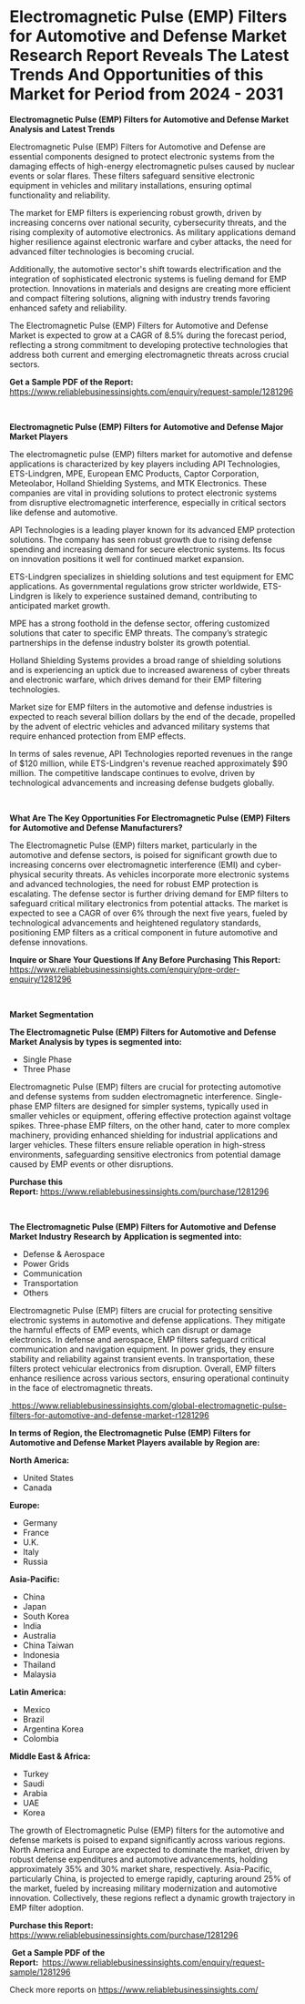 <p><h1>Electromagnetic Pulse (EMP) Filters for Automotive and Defense Market Research Report Reveals The Latest Trends And Opportunities of this Market for Period from 2024 - 2031</h1></p><p><strong>Electromagnetic Pulse (EMP) Filters for Automotive and Defense Market Analysis and Latest Trends</strong></p>
<p><p>Electromagnetic Pulse (EMP) Filters for Automotive and Defense are essential components designed to protect electronic systems from the damaging effects of high-energy electromagnetic pulses caused by nuclear events or solar flares. These filters safeguard sensitive electronic equipment in vehicles and military installations, ensuring optimal functionality and reliability. </p><p>The market for EMP filters is experiencing robust growth, driven by increasing concerns over national security, cybersecurity threats, and the rising complexity of automotive electronics. As military applications demand higher resilience against electronic warfare and cyber attacks, the need for advanced filter technologies is becoming crucial.</p><p>Additionally, the automotive sector's shift towards electrification and the integration of sophisticated electronic systems is fueling demand for EMP protection. Innovations in materials and designs are creating more efficient and compact filtering solutions, aligning with industry trends favoring enhanced safety and reliability.</p><p>The Electromagnetic Pulse (EMP) Filters for Automotive and Defense Market is expected to grow at a CAGR of 8.5% during the forecast period, reflecting a strong commitment to developing protective technologies that address both current and emerging electromagnetic threats across crucial sectors.</p></p>
<p><strong>Get a Sample PDF of the Report:&nbsp;</strong> <a href="https://www.reliablebusinessinsights.com/enquiry/request-sample/1281296?utm_campaign=113&utm_medium=2&utm_source=Github&utm_content=ia&utm_term=27122024&utm_id=electromagnetic-pulse-emp-filters-for-automotive-and-defense">https://www.reliablebusinessinsights.com/enquiry/request-sample/1281296</a></p>
<p>&nbsp;</p>
<p><strong>Electromagnetic Pulse (EMP) Filters for Automotive and Defense Major Market Players</strong></p>
<p><p>The electromagnetic pulse (EMP) filters market for automotive and defense applications is characterized by key players including API Technologies, ETS-Lindgren, MPE, European EMC Products, Captor Corporation, Meteolabor, Holland Shielding Systems, and MTK Electronics. These companies are vital in providing solutions to protect electronic systems from disruptive electromagnetic interference, especially in critical sectors like defense and automotive.</p><p>API Technologies is a leading player known for its advanced EMP protection solutions. The company has seen robust growth due to rising defense spending and increasing demand for secure electronic systems. Its focus on innovation positions it well for continued market expansion.</p><p>ETS-Lindgren specializes in shielding solutions and test equipment for EMC applications. As governmental regulations grow stricter worldwide, ETS-Lindgren is likely to experience sustained demand, contributing to anticipated market growth.</p><p>MPE has a strong foothold in the defense sector, offering customized solutions that cater to specific EMP threats. The company’s strategic partnerships in the defense industry bolster its growth potential.</p><p>Holland Shielding Systems provides a broad range of shielding solutions and is experiencing an uptick due to increased awareness of cyber threats and electronic warfare, which drives demand for their EMP filtering technologies.</p><p>Market size for EMP filters in the automotive and defense industries is expected to reach several billion dollars by the end of the decade, propelled by the advent of electric vehicles and advanced military systems that require enhanced protection from EMP effects.</p><p>In terms of sales revenue, API Technologies reported revenues in the range of $120 million, while ETS-Lindgren's revenue reached approximately $90 million. The competitive landscape continues to evolve, driven by technological advancements and increasing defense budgets globally.</p></p>
<p>&nbsp;</p>
<p><strong>What Are The Key Opportunities For Electromagnetic Pulse (EMP) Filters for Automotive and Defense Manufacturers?</strong></p>
<p><p>The Electromagnetic Pulse (EMP) filters market, particularly in the automotive and defense sectors, is poised for significant growth due to increasing concerns over electromagnetic interference (EMI) and cyber-physical security threats. As vehicles incorporate more electronic systems and advanced technologies, the need for robust EMP protection is escalating. The defense sector is further driving demand for EMP filters to safeguard critical military electronics from potential attacks. The market is expected to see a CAGR of over 6% through the next five years, fueled by technological advancements and heightened regulatory standards, positioning EMP filters as a critical component in future automotive and defense innovations.</p></p>
<p><strong>Inquire or Share Your Questions If Any Before Purchasing This Report:</strong> <a href="https://www.reliablebusinessinsights.com/enquiry/pre-order-enquiry/1281296?utm_campaign=113&utm_medium=2&utm_source=Github&utm_content=ia&utm_term=27122024&utm_id=electromagnetic-pulse-emp-filters-for-automotive-and-defense">https://www.reliablebusinessinsights.com/enquiry/pre-order-enquiry/1281296</a></p>
<p>&nbsp;</p>
<p><strong>Market Segmentation</strong></p>
<p><strong>The Electromagnetic Pulse (EMP) Filters for Automotive and Defense Market Analysis by types is segmented into:</strong></p>
<p><ul><li>Single Phase</li><li>Three Phase</li></ul></p>
<p><p>Electromagnetic Pulse (EMP) filters are crucial for protecting automotive and defense systems from sudden electromagnetic interference. Single-phase EMP filters are designed for simpler systems, typically used in smaller vehicles or equipment, offering effective protection against voltage spikes. Three-phase EMP filters, on the other hand, cater to more complex machinery, providing enhanced shielding for industrial applications and larger vehicles. These filters ensure reliable operation in high-stress environments, safeguarding sensitive electronics from potential damage caused by EMP events or other disruptions.</p></p>
<p><strong>Purchase this Report:&nbsp;</strong><a href="https://www.reliablebusinessinsights.com/purchase/1281296?utm_campaign=113&utm_medium=2&utm_source=Github&utm_content=ia&utm_term=27122024&utm_id=electromagnetic-pulse-emp-filters-for-automotive-and-defense">https://www.reliablebusinessinsights.com/purchase/1281296</a></p>
<p>&nbsp;</p>
<p><strong>The Electromagnetic Pulse (EMP) Filters for Automotive and Defense Market Industry Research by Application is segmented into:</strong></p>
<p><ul><li>Defense & Aerospace</li><li>Power Grids</li><li>Communication</li><li>Transportation</li><li>Others</li></ul></p>
<p><p>Electromagnetic Pulse (EMP) filters are crucial for protecting sensitive electronic systems in automotive and defense applications. They mitigate the harmful effects of EMP events, which can disrupt or damage electronics. In defense and aerospace, EMP filters safeguard critical communication and navigation equipment. In power grids, they ensure stability and reliability against transient events. In transportation, these filters protect vehicular electronics from disruption. Overall, EMP filters enhance resilience across various sectors, ensuring operational continuity in the face of electromagnetic threats.</p></p>
<p><a href="https://www.reliablebusinessinsights.com/global-electromagnetic-pulse-filters-for-automotive-and-defense-market-r1281296?utm_campaign=113&utm_medium=2&utm_source=Github&utm_content=ia&utm_term=27122024&utm_id=electromagnetic-pulse-emp-filters-for-automotive-and-defense">&nbsp;https://www.reliablebusinessinsights.com/global-electromagnetic-pulse-filters-for-automotive-and-defense-market-r1281296</a></p>
<p><strong>In terms of Region, the Electromagnetic Pulse (EMP) Filters for Automotive and Defense Market Players available by Region are:</strong></p>
<p>
    <p> <strong> North America: </strong>
        <ul>
            <li>United States</li>
            <li>Canada</li>
        </ul>
        </p> 
    <p> <strong> Europe: </strong>
        <ul>
            <li>Germany</li>
            <li>France</li>
            <li>U.K.</li>
            <li>Italy</li>
            <li>Russia</li>
        </ul>
        </p> 
    <p> <strong> Asia-Pacific: </strong>
        <ul>
            <li>China</li>
            <li>Japan</li>
            <li>South Korea</li>
            <li>India</li>
            <li>Australia</li>
            <li>China Taiwan</li>
            <li>Indonesia</li>
            <li>Thailand</li>
            <li>Malaysia</li>
        </ul>
        </p> 
    <p> <strong> Latin America: </strong>
        <ul>
            <li>Mexico</li>
            <li>Brazil</li>
            <li>Argentina Korea</li>
            <li>Colombia</li>
        </ul>
        </p> 
    <p> <strong> Middle East & Africa: </strong>
        <ul>
            <li>Turkey</li>
            <li>Saudi</li>
            <li>Arabia</li>
            <li>UAE</li>
            <li>Korea</li>
        </ul>
    </p>
    </p>
<p><p>The growth of Electromagnetic Pulse (EMP) filters for the automotive and defense markets is poised to expand significantly across various regions. North America and Europe are expected to dominate the market, driven by robust defense expenditures and automotive advancements, holding approximately 35% and 30% market share, respectively. Asia-Pacific, particularly China, is projected to emerge rapidly, capturing around 25% of the market, fueled by increasing military modernization and automotive innovation. Collectively, these regions reflect a dynamic growth trajectory in EMP filter adoption.</p></p>
<p><strong>Purchase this Report: </strong><a href="https://www.reliablebusinessinsights.com/purchase/1281296?utm_campaign=113&utm_medium=2&utm_source=Github&utm_content=ia&utm_term=27122024&utm_id=electromagnetic-pulse-emp-filters-for-automotive-and-defense">https://www.reliablebusinessinsights.com/purchase/1281296</a></p>
<p>&nbsp;<strong>Get a Sample PDF of the Report:&nbsp;&nbsp;</strong><a href="https://www.reliablebusinessinsights.com/enquiry/request-sample/1281296?utm_campaign=113&utm_medium=2&utm_source=Github&utm_content=ia&utm_term=27122024&utm_id=electromagnetic-pulse-emp-filters-for-automotive-and-defense">https://www.reliablebusinessinsights.com/enquiry/request-sample/1281296</a></p>
<p><strong></strong></p>
<p>Check more reports on <a href="https://www.reliablebusinessinsights.com/?utm_campaign=113&utm_medium=2&utm_source=Github&utm_content=ia&utm_term=27122024&utm_id=electromagnetic-pulse-emp-filters-for-automotive-and-defense">https://www.reliablebusinessinsights.com/</a></p>